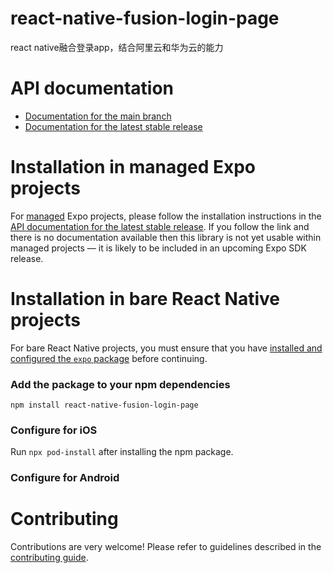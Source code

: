 # react-native-fusion-login-page

react native融合登录app，结合阿里云和华为云的能力

# API documentation

- [Documentation for the main branch](https://github.com/expo/expo/blob/main/docs/pages/versions/unversioned/sdk/react-native-fusion-login-page.md)
- [Documentation for the latest stable release](https://docs.expo.dev/versions/latest/sdk/react-native-fusion-login-page/)

# Installation in managed Expo projects

For [managed](https://docs.expo.dev/archive/managed-vs-bare/) Expo projects, please follow the installation instructions in the [API documentation for the latest stable release](#api-documentation). If you follow the link and there is no documentation available then this library is not yet usable within managed projects &mdash; it is likely to be included in an upcoming Expo SDK release.

# Installation in bare React Native projects

For bare React Native projects, you must ensure that you have [installed and configured the `expo` package](https://docs.expo.dev/bare/installing-expo-modules/) before continuing.

### Add the package to your npm dependencies

```
npm install react-native-fusion-login-page
```

### Configure for iOS

Run `npx pod-install` after installing the npm package.


### Configure for Android



# Contributing

Contributions are very welcome! Please refer to guidelines described in the [contributing guide]( https://github.com/expo/expo#contributing).
